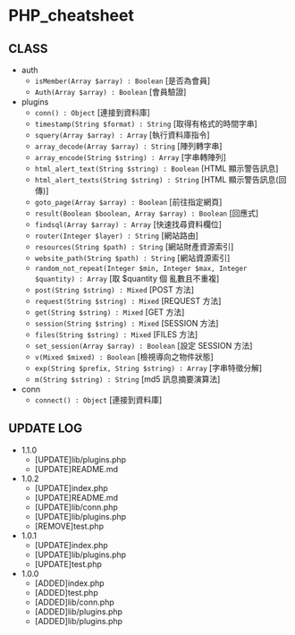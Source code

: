 # PHP_cheatsheet

## CLASS 
- auth
    - ```isMember(Array $array) : Boolean``` [是否為會員]
    - ```Auth(Array $array) : Boolean``` [會員驗證]
- plugins
    - ```conn() : Object``` [連接到資料庫]
    - ```timestamp(String $format) : String``` [取得有格式的時間字串]
    - ```squery(Array $array) : Array``` [執行資料庫指令]
    - ```array_decode(Array $array) : String``` [陣列轉字串]
    - ```array_encode(String $string) : Array``` [字串轉陣列]
    - ```html_alert_text(String $string) : Boolean``` [HTML 顯示警告訊息]
    - ```html_alert_texts(String $string) : String``` [HTML 顯示警告訊息(回傳)]
    - ```goto_page(Array $array) : Boolean``` [前往指定網頁]
    - ```result(Boolean $boolean, Array $array) : Boolean``` [回應式]
    - ```findsql(Array $array) : Array``` [快速找尋資料欄位]
    - ```router(Integer $layer) : String``` [網站路由]
    - ```resources(String $path) : String``` [網站財產資源索引]
    - ```website_path(String $path) : String``` [網站資源索引]
    - ```random_not_repeat(Integer $min, Integer $max, Integer $quantity) : Array``` [取 $quantity 個 亂數且不重複]
    - ```post(String $string) : Mixed``` [POST 方法]
    - ```request(String $string) : Mixed``` [REQUEST 方法]
    - ```get(String $string) : Mixed``` [GET 方法]
    - ```session(String $string) : Mixed``` [SESSION 方法]
    - ```files(String $string) : Mixed``` [FILES 方法]
    - ```set_session(Array $array) : Boolean``` [設定 SESSION 方法]
    - ```v(Mixed $mixed) : Boolean``` [檢視導向之物件狀態]
    - ```exp(String $prefix, String $string) : Array``` [字串特徵分解]
    - ```m(String $string) : String``` [md5 訊息摘要演算法]
- conn
    - ```connect() : Object``` [連接到資料庫]

## UPDATE LOG
- 1.1.0 
    - [UPDATE]lib/plugins.php
    - [UPDATE]README.md
- 1.0.2
    - [UPDATE]index.php
    - [UPDATE]README.md
    - [UPDATE]lib/conn.php
    - [UPDATE]lib/plugins.php
    - [REMOVE]test.php
- 1.0.1
    - [UPDATE]index.php
    - [UPDATE]lib/plugins.php
    - [UPDATE]test.php
- 1.0.0
    - [ADDED]index.php
    - [ADDED]test.php
    - [ADDED]lib/conn.php
    - [ADDED]lib/plugins.php
    - [ADDED]lib/plugins.php
